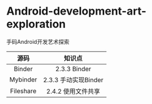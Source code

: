 # Android-development-art-exploration
手码Android开发艺术探索

|源码|知识点|
|:--:|:--:|
|Binder|2.3.3 Binder|
|Mybinder|2.3.3 手动实现Binder|
|Fileshare|2.4.2 使用文件共享|